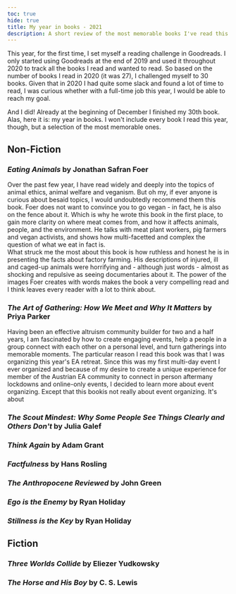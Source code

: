 ```yaml
---
toc: true
hide: true
title: My year in books - 2021
description: A short review of the most memorable books I've read this year.
---
```


This year, for the first time, I set myself a reading challenge in Goodreads. I only started using Goodreads at the end of 2019 and used it throughout 2020 to track all the books I read and wanted to read. So based on the number of books I read in 2020 (it was 27), I challenged myself to 30 books. Given that in 2020 I had quite some slack and found a lot of time to read, I was curious whether with a full-time job this year, I would be able to reach my goal.

And I did! Already at the beginning of December I finished my 30th book. Alas, here it is: my year in books. I won't include every book I read this year, though, but a selection of the most memorable ones.

## Non-Fiction

### *Eating Animals* by Jonathan Safran Foer

Over the past few year, I have read widely and deeply into the topics of animal ethics, animal welfare and veganism. But oh my, if ever anyone is curious about besaid topics, I would undoubtedly recommend them this book. 
Foer does not want to convince you to go vegan - in fact, he is also on the fence about it. Which is why he wrote this book in the first place, to gain more clarity on where meat comes from, and how it affects animals, people, and the environment. He talks with meat plant workers, pig farmers and vegan activists, and shows how multi-facetted and complex the question of what we eat in fact is.  
What struck me the most about this book is how ruthless and honest he is in presenting the facts about factory farming. His descriptions of injured, ill and caged-up animals were horrifying and - although just words - almost as shocking and repulsive as seeing documentaries about it. The power of the images Foer creates with words makes the book a very compelling read and I think leaves every reader with a lot to think about.

### *The Art of Gathering: How We Meet and Why It Matters* by Priya Parker

Having been an effective altruism community builder for two and a half years, I am fascinated by how to create engaging events, help a people in a group connect with each other on a personal level, and turn gatherings into memorable moments. The particular reason I read this book was that I was organizing this year's EA retreat. Since this was my first multi-day event I ever organized and because of my desire to create a unique experience for member of the Austrian EA community to connect in person aftermany lockdowns and online-only events, I decided to learn more about event organizing. Except that this bookis not really about event organizing. It's about 

### *The Scout Mindest: Why Some People See Things Clearly and Others Don't* by Julia Galef

### *Think Again* by Adam Grant

### *Factfulness* by Hans Rosling

### *The Anthropocene Reviewed* by John Green

### *Ego is the Enemy* by Ryan Holiday

### *Stillness is the Key* by Ryan Holiday

## Fiction

### *Three Worlds Collide* by Eliezer Yudkowsky

### *The Horse and His Boy* by C. S. Lewis
